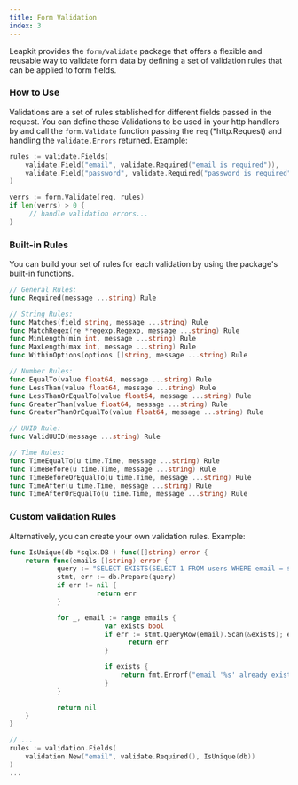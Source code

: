 ```yaml
---
title: Form Validation
index: 3
---
```


Leapkit provides the `form/validate` package that offers a flexible and reusable way to validate form data by defining a set of validation rules that can be applied to form fields.

### How to Use

Validations are a set of rules stablished for different fields passed in the request. You can define these Validations to be used in your http handlers by and call the `form.Validate` function passing the `req` (*http.Request) and handling the `validate.Errors` returned. Example:

```go
rules := validate.Fields(
	validate.Field("email", validate.Required("email is required")),
	validate.Field("password", validate.Required("password is required")),
)

verrs := form.Validate(req, rules)
if len(verrs) > 0 {
	 // handle validation errors...
}
```

### Built-in Rules

You can build your set of rules for each validation by using the package's built-in functions.

```go
// General Rules:
func Required(message ...string) Rule

// String Rules:
func Matches(field string, message ...string) Rule
func MatchRegex(re *regexp.Regexp, message ...string) Rule
func MinLength(min int, message ...string) Rule
func MaxLength(max int, message ...string) Rule
func WithinOptions(options []string, message ...string) Rule

// Number Rules:
func EqualTo(value float64, message ...string) Rule
func LessThan(value float64, message ...string) Rule
func LessThanOrEqualTo(value float64, message ...string) Rule
func GreaterThan(value float64, message ...string) Rule
func GreaterThanOrEqualTo(value float64, message ...string) Rule

// UUID Rule:
func ValidUUID(message ...string) Rule

// Time Rules:
func TimeEqualTo(u time.Time, message ...string) Rule
func TimeBefore(u time.Time, message ...string) Rule
func TimeBeforeOrEqualTo(u time.Time, message ...string) Rule
func TimeAfter(u time.Time, message ...string) Rule
func TimeAfterOrEqualTo(u time.Time, message ...string) Rule
```

### Custom validation Rules

Alternatively, you can create your own validation rules. Example:

```go
func IsUnique(db *sqlx.DB ) func([]string) error {
   	return func(emails []string) error {
     		query := "SELECT EXISTS(SELECT 1 FROM users WHERE email = $1)"
	  		stmt, err := db.Prepare(query)
	  		if err != nil {
	 				  return err
	  		}

	  		for _, email := range emails {
			 			var exists bool
			 			if err := stmt.QueryRow(email).Scan(&exists); err != nil {
							  return err
			 			}

			 			if exists {
							return fmt.Errorf("email '%s' already exists.", email)
			 			}
    		}

    		return nil
   	}
}

// ...
rules := validation.Fields(
	validation.New("email", validate.Required(), IsUnique(db))
)
...
```
